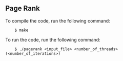 ## Page Rank

To compile the code, run the following command:

        $ make

To run the code, run the following command:
    
        $ ./pagerank <input_file> <number_of_threads> (<number_of_iterations>)

